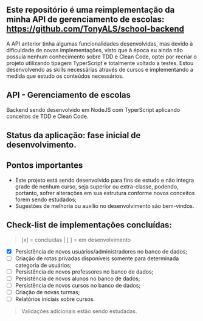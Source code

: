 ## Este repositório é uma reimplementação da minha API de gerenciamento de escolas: https://github.com/TonyALS/school-backend

A API anterior tinha algumas funcionalidades desenvolvidas, mas devido à dificuldade de novas implementações, visto que à época
eu ainda não possuía nenhum conhecimento sobre TDD e Clean Code, optei por recriar o projeto utilizando tipagem TyperScript e
totalmente voltado a testes. Estou desenvolvendo as skills necessárias através de cursos e implementando a medida que estudo
os conteúdos necessários.

## API - Gerenciamento de escolas

Backend sendo desenvolvido em NodeJS com TyperScript aplicando conceitos de TDD e Clean Code.
<br>

## Status da aplicação: fase inicial de desenvolvimento.

## Pontos importantes
* Este projeto está sendo desenvolvido para fins de estudo e não integra grade de nenhum curso, seja superior ou extra-classe, 
podendo, portanto, sofrer alterações em sua estrutura conforme novos conceitos forem sendo estudados;
* Sugestões de melhoria ou auxílio no desenvolvimento são bem-vindos.

## Check-list de implementações concluídas:
> [x] = concluídas | [ ] = em desenvolvimento

- [x] Persistência de novos usuários/administradores no banco de dados;
- [ ] Criação de rotas privadas disponíveis somente para determinada categoria de usuários;
- [ ] Persistência de novos professores no banco de dados;
- [ ] Persistência de novos alunos no banco de dados;
- [ ] Persistência de novos cursos no banco de dados;
- [ ] Criação de novas turmas;
- [ ] Relatórios iniciais sobre cursos.

> Validações adicionais estão sendo estudadas.
